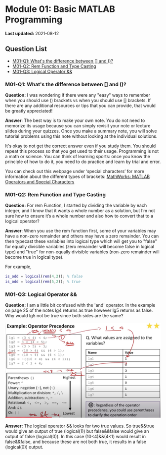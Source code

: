 # Module 01: Basic MATLAB Programming

**Last updated:** 2021-08-12

## Question List
- [M01-Q1: What's the difference between \[\] and ()?](#Q1)
- [M01-Q2: Rem Function and Type Casting](#Q2)
- [M01-Q3: Logical Operator && ](#Q3)

### M01-Q1: What's the difference between [] and ()? <a name="Q1"></a> 
**Question:** I was wondering if there were any "easy" ways to remember when you should use () brackets vs when you should use [] brackets.  If there are any additional resources or tips that you can provide, that would be greatly appreciated!

**Answer**: The best way is to make your own note. You do not need to memorize its usage because you can simply revisit your note or lecture slides during your quizzes. Once you make a summary note, you will solve tutorial problems using this note without looking at the individual solutions. 

It's okay to not get the correct answer even if you study them. You should repeat this process so that you get used to their usage. Programming is not a math or science. You can think of learning sports: once you know the principle of how to do it, you need to do practice and learn by trial and error.

You can check out this webpage under ‘special characters’ for more information about the different types of brackets: [MathWorks: MATLAB Operators and Special Characters](https://www.mathworks.com/help/matlab/matlab_prog/matlab-operators-and-special-characters.html?s_tid=doc_ta) 

### M01-Q2: Rem Function and Type Casting <a name="Q2"></a> 
**Question:** For rem Function, I started by dividing the variable by each integer, and I know that it wants a whole number as a solution, but I’m not sure how to ensure it’s a whole number and also how to convert that to a logical operator?

**Answer**: When you use the rem function first, some of your variables may have a non-zero remainder and others may have a zero remainder. You can then typecast these variables into logical type which will get you to "false" for equally divisible variables (zero remainder will become false  in logical type) and "true" for non-equally divisible variables (non-zero remainder will become true in logical type). 

For example,

```matlab
is_odd = logical(rem(4,2)); % false
is_odd = logical(rem(5,2)); % true 
```

### M01-Q3: Logical Operator && <a name="Q3"></a> 

**Question:** I am a little bit confused with the 'and' operator. In the example on page 25 of the notes lg4 returns as true however lg5 returns as false. Why would lg5 not be true since both sides are the same? 

![M01_Q3](../img/M01_Q3.png)

**Answer:** The logical operator && looks for two true values. So true&&true would give an output of true (logical(1)) but false&&false would give an output of false (logical(0)). In this case (10<4)&&(4<1) would result in false&&false, and because these are not both true, it results in a false (logical(0)) output. 
